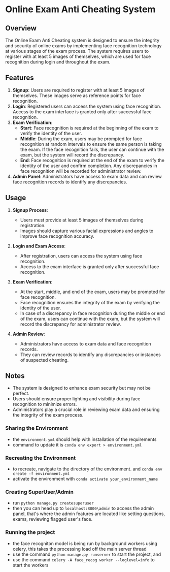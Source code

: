 # Online Exam Anti Cheating System

## Overview

The Online Exam Anti Cheating system is designed to ensure the integrity and security of online exams by implementing face recognition technology at various stages of the exam process. The system requires users to register with at least 5 images of themselves, which are used for face recognition during login and throughout the exam.

## Features

1. **Signup**: Users are required to register with at least 5 images of themselves. These images serve as reference points for face recognition.
2. **Login**: Registered users can access the system using face recognition. Access to the exam interface is granted only after successful face recognition.
3. **Exam Verification**:
   - **Start**: Face recognition is required at the beginning of the exam to verify the identity of the user.
   - **Middle**: During the exam, users may be prompted for face recognition at random intervals to ensure the same person is taking the exam. If the face recognition fails, the user can continue with the exam, but the system will record the discrepancy.
   - **End**: Face recognition is required at the end of the exam to verify the identity of the user and confirm completion. Any discrepancies in face recognition will be recorded for administrator review.
4. **Admin Panel**: Administrators have access to exam data and can review face recognition records to identify any discrepancies.

## Usage

1. **Signup Process**:
   - Users must provide at least 5 images of themselves during registration.
   - Images should capture various facial expressions and angles to improve face recognition accuracy.

2. **Login and Exam Access**:
   - After registration, users can access the system using face recognition.
   - Access to the exam interface is granted only after successful face recognition.

3. **Exam Verification**:
   - At the start, middle, and end of the exam, users may be prompted for face recognition.
   - Face recognition ensures the integrity of the exam by verifying the identity of the user.
   - In case of a discrepancy in face recognition during the middle or end of the exam, users can continue with the exam, but the system will record the discrepancy for administrator review.

4. **Admin Review**:
   - Administrators have access to exam data and face recognition records.
   - They can review records to identify any discrepancies or instances of suspected cheating.

## Notes

- The system is designed to enhance exam security but may not be perfect.
- Users should ensure proper lighting and visibility during face recognition to minimize errors.
- Administrators play a crucial role in reviewing exam data and ensuring the integrity of the exam process.

### Sharing the Environment

- the `environment.yml` should help with installation of the requirements
- command to update it is `conda env export > environment.yml`

### Recreating the Environment

- to recreate, navigate to the directory of the environment. and `conda env create -f environment.yml`
- activate the environment with `conda activate your_environment_name`

### Creating SuperUser/Admin

- run `python manage.py createsuperuser`
- then you can head up to `localhost:8000\admin` to access the admin panel, that's where the admin features are located
like setting questions, exams, reviewing flagged user's face.

### Running the project

- the face recogniton model is being run by background workers using celery, this takes
the processing load off the main server thread
- use the command `python manage.py runserver` to start the project, and
- use the command `celery -A face_recog worker --loglevel=info` to start the workers
